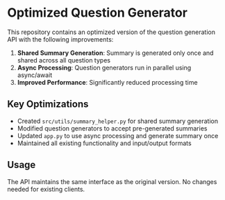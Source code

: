 # Optimized Question Generator

This repository contains an optimized version of the question generation API with the following improvements:

1. **Shared Summary Generation**: Summary is generated only once and shared across all question types
2. **Async Processing**: Question generators run in parallel using async/await
3. **Improved Performance**: Significantly reduced processing time

## Key Optimizations

- Created `src/utils/summary_helper.py` for shared summary generation
- Modified question generators to accept pre-generated summaries
- Updated `app.py` to use async processing and generate summary once
- Maintained all existing functionality and input/output formats

## Usage

The API maintains the same interface as the original version. No changes needed for existing clients.
